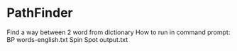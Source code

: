 # PathFinder
Find a way between 2 word from dictionary
How to run in command prompt:
BP words-english.txt Spin Spot output.txt
